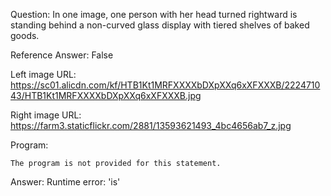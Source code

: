 Question: In one image, one person with her head turned rightward is standing behind a non-curved glass display with tiered shelves of baked goods.

Reference Answer: False

Left image URL: https://sc01.alicdn.com/kf/HTB1Kt1MRFXXXXbDXpXXq6xXFXXXB/222471043/HTB1Kt1MRFXXXXbDXpXXq6xXFXXXB.jpg

Right image URL: https://farm3.staticflickr.com/2881/13593621493_4bc4656ab7_z.jpg

Program:

```
The program is not provided for this statement.
```
Answer: Runtime error: 'is'

